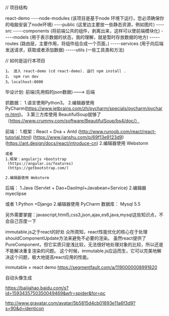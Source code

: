 

//  项目结构

react-demo
       ----node-modules (该项目是基于node 环境下运行，您必须确保你的电脑安装了node环境)
       ----public (这里边主要放一些静态资源，例如图片)
       ----src
          -----components (将前端公共的组件，剥离出来，这样可以使前端模块化)
          -----models (用于表示数据的状态，我的理解，就是暂时存放数据的地方)
          -----routes (路由层，主要作用，将组件组合成一个页面，)
          -----services (用于向后端发送请求，获取或者添加数据)
          -----utils (一些工具类和方法)

// 如何是运行本项目

    1。 进入 react-demo (cd react-demo). 运行 npm install .
    2。 npm run dev
    3。localhost:8000


毕设计划: 前端(先用假的json数据)---> 后端

抓数据：
    1.语言使用Python3。
    2.编辑器使用PyCharm(https://www.jetbrains.com/zh/pycharm/specials/pycharm/pycharm.html)。
    3.第三方库使用 BeautifulSoup就够了（https://www.crummy.com/software/BeautifulSoup/bs4/doc/）

前端：
    1.框架：React + Dva  + Antd
    (http://www.runoob.com/react/react-tutorial.html)
    (https://www.jianshu.com/p/69f13e9123d9)
    (https://ant.design/docs/react/introduce-cn)
    2.编辑器使用 Webstorm

    或者
    1.框架：angularjs +bootstrap
     (https://angular.io/features)
     (https://getbootstrap.com/)

    2.编辑器使用 Webstorm

后端：
   1.Java (Servlet + Dao+DaoImpl+Javabean+Service)
   2.编辑器 myeclipse

   或者
   1.Python +Django
   2.编辑器使用 PyCharm
数据库：
   Mysql 5.5


另外需要掌握：javascript,html5,css3,json,ajax,es6,java,mysql这些知识点，不会自己百度一下




immutable.js之于react的好处
众所周知，react性能优化的核心在于处理shouldComponentUpdate方法来避免不必要的渲染。
虽然react提供了PureComponent，但它实质只是浅比较，无法很好地处理对象的比较，所以还是不能解决重复渲染的问题。
这个时候，immutable.js应运而生，它可以完美地解决这个问题，极大地提高react应用的性能。


immutable + react   demo
https://segmentfault.com/a/1190000008991820


自动头像生成

https://baijiahao.baidu.com/s?id=1593435750350049469&wfr=spider&for=pc

http://www.gravatar.com/avatar/5b5815d4cb01893e11a6f3d9?s=90&d=identicon





